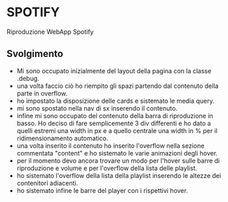 SPOTIFY
===
Riproduzione WebApp Spotify
## Svolgimento
- Mi sono occupato inizialmente del layout della pagina con la classe .debug.
- una volta faccio ciò ho riempito gli spazi partendo dal contenuto della parte in overflow.
- ho impostato la disposizione delle cards e sistemato le media query.
- mi sono spostato nella nav di sx inserendo il contenuto.
- infine mi sono occupato del contenuto della barra di riproduzione in basso.
Ho deciso di fare semplicemente 3 div differenti e ho dato a quelli estremi una width in px e a quello centrale una width in % per il ridimensionamento automatico.
- una volta inserito il contenuto ho inserito l'overflow nella sezione commentata "content" e ho sistemato le varie animazioni degli hover.
- per il momento devo ancora trovare un modo per l'hover sulle barre di riproduzione e volume e per l'overflow della lista delle playlist.
- ho sistemato l'overflow della lista della playlist inserendo le altezze dei contenitori adiacenti.
- ho sistemato infine le barre del player con i rispettivi hover.